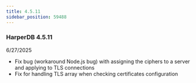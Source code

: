 ```yaml
---
title: 4.5.11
sidebar_position: 59488
---
```


### HarperDB 4.5.11
6/27/2025

* Fix bug (workaround Node.js bug) with assigning the ciphers to a server and applying to TLS connections 
* Fix for handling TLS array when checking certificates configuration